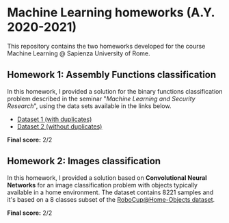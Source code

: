 # Machine Learning homeworks (A.Y. 2020-2021)
This repository contains the two homeworks developed for the course Machine Learning @ Sapienza University of Rome.

## Homework 1: Assembly Functions classification

In this homework, I provided a solution for the binary functions classification
problem described in the seminar "_Machine Learning and Security Research_",
using the data sets available in the links below.

- [Dataset 1 (with duplicates)](https://drive.google.com/file/d/1vKT9OzJwM6gKACyElzECW49X5nFeVxad)
- [Dataset 2 (without duplicates)](https://drive.google.com/file/d/1olYSZIqHbKQQh__l222cwDj33n3h-zAk)

**Final score:** 2/2

## Homework 2: Images classification

In this homework, I provided a solution based on **Convolutional Neural Networks**
for an image classification problem with objects typically available in a home environment.
The dataset contains 8221 samples and it's based on a 8 classes subset of the
[RoboCup@Home-Objects dataset](https://sites.google.com/diag.uniroma1.it/robocupathome-objects/home).

**Final score:** 2/2

